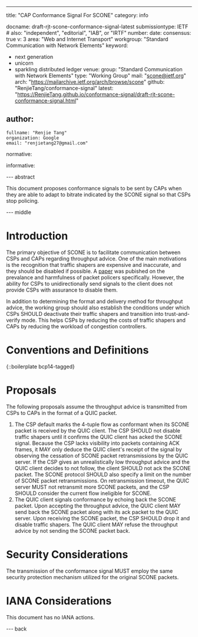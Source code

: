 ---
title: "CAP Conformance Signal For SCONE"
category: info

docname: draft-rjt-scone-conformance-signal-latest
submissiontype: IETF  # also: "independent", "editorial", "IAB", or "IRTF"
number:
date:
consensus: true
v: 3
area: "Web and Internet Transport"
workgroup: "Standard Communication with Network Elements"
keyword:
 - next generation
 - unicorn
 - sparkling distributed ledger
venue:
  group: "Standard Communication with Network Elements"
  type: "Working Group"
  mail: "scone@ietf.org"
  arch: "https://mailarchive.ietf.org/arch/browse/scone"
  github: "RenjieTang/conformance-signal"
  latest: "https://RenjieTang.github.io/conformance-signal/draft-rjt-scone-conformance-signal.html"

author:
 -
    fullname: "Renjie Tang"
    organization: Google
    email: "renjietang27@gmail.com"

normative:

informative:


--- abstract

This document proposes conformance signals to be sent by CAPs when they are able to adapt to bitrate indicated by the SCONE signal so that CSPs stop policing.


--- middle

# Introduction

The primary objective of SCONE is to facilitate communication between CSPs and CAPs regarding throughput advice. One of the main motivations is the recognition that traffic shapers are expensive and inaccurate, and they should be disabled if possible. A [paper](https://static.googleusercontent.com/media/research.google.com/en//pubs/archive/45411.pdf) was pubished on the prevalance and harmfulness of packet policers specifically. However, the ability for CSPs to unidirectionally send signals to the client does not provide CSPs with assurance to disable them.

In addition to determining the format and delivery method for throughput advice, the working group should also establish the conditions under which CSPs SHOULD deactivate their traffic shapers and transition into trust-and-verify mode. This helps CSPs by reducing the costs of traffic shapers and CAPs by reducing the workload of congestion controllers.


# Conventions and Definitions

{::boilerplate bcp14-tagged}


# Proposals

The following proposals assume the throughput advice is transmitted from CSPs to CAPs in the format of a QUIC packet.

1. The CSP default marks the 4-tuple flow as conformant when its SCONE packet is received by the QUIC client. The CSP SHOULD not disable traffic shapers until it confirms the QUIC client has acked the SCONE signal. Because the CSP lacks visibility into packets containing ACK frames, it MAY only deduce the QUIC client's receipt of the signal by observing the cessation of SCONE packet retransmissions by the QUIC server. If the CSP gives an unrealistically low throughput advice and the QUIC client decides to not follow, the client SHOULD not ack the SCONE packet. The SCONE protocol SHOULD also specify a limit on the number of SCONE packet retransmissions. On retransmission timeout, the QUIC server MUST not retransmit more SCONE packets, and the CSP SHOULD consider the current flow ineligible for SCONE.
2. The QUIC client signals conformance by echoing back the SCONE packet. Upon accepting the throughput advice, the QUIC client MAY send back the SCONE packet along with its ack packet to the QUIC server. Upon receiving the SCONE packet, the CSP SHOULD drop it and disable traffic shapers. The QUIC client MAY refuse the throughput advice by not sending the SCONE packet back.


# Security Considerations

The transmission of the conformance signal MUST employ the same security protection mechanism utilized for the original SCONE packets.


# IANA Considerations

This document has no IANA actions.


--- back
